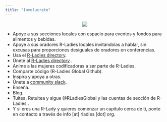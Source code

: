 ```yaml
---
title: "Involucrate"
---
```


<center>

![](img/rladies-help.png)

</center>

* Apoye a sus secciones locales con espacio para eventos y fondos para alimentos y bebidas.
* Apoye a sus oradores R-Ladies locales invitándolas a hablar, sin excusas para proporciones desiguales de oradores en conferencias.
* Usa el [R-Ladies directory](/directory).  
* Únete al [R-Ladies directory](/directory) .  
* Anime a las mujeres codificadoras a ser parte de R-Ladies.
* Comparte código (R-Ladies Global Github).  
* Inspira y apoya a otras.
* Únete a [community slack](/form/community-slack).  
* Enseña.  
* Blog.  
* Tuitea, Retuitea y sigue @RLadiesGlobal y las cuentas de sección de R-Ladies .  
* Y si eres una R-Lady y quieres comenzar un capítulo cerca de ti, ponte en contacto a través de info [at] rladies [dot] org.
